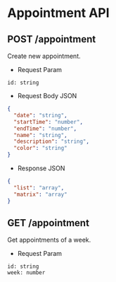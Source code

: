 # Appointment API

## POST /appointment

Create new appointment.

* Request Param
```
id: string
```

* Request Body JSON
```json
{
  "date": "string",
  "startTime": "number",
  "endTime": "number",
  "name": "string",
  "description": "string",
  "color": "string"
}
```

* Response JSON
```json
{
  "list": "array",
  "matrix": "array"
}
```

## GET /appointment

Get appointments of a week.

* Request Param
```
id: string
week: number
```
